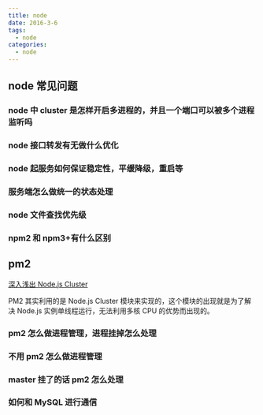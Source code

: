 ```yaml
---
title: node
date: 2016-3-6
tags:
  - node
categories:
  - node
---
```


## node 常见问题

### node 中 cluster 是怎样开启多进程的，并且一个端口可以被多个进程监听吗

### node 接口转发有无做什么优化

### node 起服务如何保证稳定性，平缓降级，重启等

### 服务端怎么做统一的状态处理

### node 文件查找优先级

### npm2 和 npm3+有什么区别

## pm2

[深入浅出 Node.js Cluster](https://juejin.im/post/5c87760fe51d4507534c88e5)

PM2 其实利用的是 Node.js Cluster 模块来实现的，这个模块的出现就是为了解决 Node.js 实例单线程运行，无法利用多核 CPU 的优势而出现的。

### pm2 怎么做进程管理，进程挂掉怎么处理

### 不用 pm2 怎么做进程管理

### master 挂了的话 pm2 怎么处理

### 如何和 MySQL 进行通信
